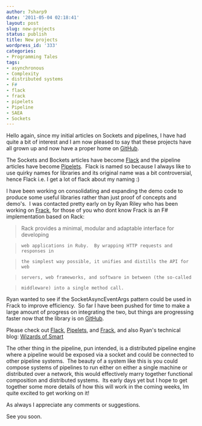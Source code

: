 ```yaml
---
author: 7sharp9
date: '2011-05-04 02:18:41'
layout: post
slug: new-projects
status: publish
title: New projects
wordpress_id: '333'
categories:
- Programming Tales
tags:
- asynchronous
- Complexity
- distributed systems
- F#
- flack
- frack
- pipelets
- Pipeline
- SAEA
- Sockets
---
```


Hello again, since my initial articles on Sockets and pipelines, I have had
quite a bit of interest and I am now pleased to say that these projects have
all grown up and now have a proper home on [GitHub](https://github.com/).

The Sockets and Bockets articles have become
[Flack](https://github.com/7sharp9/flack) and the pipeline articles have
become [Pipelets](https://github.com/7sharp9/pipelets).  Flack is named so
because I always like to use quirky names for libraries and its original name
was a bit controversial, hence Flack i.e. I get a lot of flack about my naming
:)

I have been working on consolidating and expanding the demo code to produce
some useful libraries rather than just proof of concepts and demo's.  I was
contacted pretty early on by Ryan Riley who has been working on
[Frack](https://github.com/panesofglass/frack), for those of you who dont know
Frack is an F# implementation based on Rack:

> Rack provides a minimal, modular and adaptable interface for developing

>     web applications in Ruby.  By wrapping HTTP requests and responses in

>     the simplest way possible, it unifies and distills the API for web

>     servers, web frameworks, and software in between (the so-called

>     middleware) into a single method call.

Ryan wanted to see if the SocketAsyncEventArgs pattern could be used in Frack
to improve efficiency.  So far I have been pushed for time to make a large
amount of progress on integrating the two, but things are progressing faster
now that the library is on [GitHub](https://github.com/).

Please check out [Flack](https://github.com/7sharp9/flack),
[Pipelets](https://github.com/7sharp9/pipelets), and
[Frack](https://github.com/panesofglass/frack), and also Ryan's technical
blog: [Wizards of Smart](http://wizardsofsmart.net/)

The other thing in the pipeline, pun intended, is a distributed pipeline
engine where a pipeline would be exposed via a socket and could be connected
to other pipeline systems.  The beauty of a system like this is you could
compose systems of pipelines to run either on either a single machine or
distributed over a network, this would effectively marry together functional
composition and distributed systems.  Its early days yet but I hope to get
together some more details of how this will work in the coming weeks, Im quite
excited to get working on it!

As always I appreciate any comments or suggestions.

See you soon.

